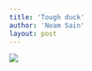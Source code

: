 ```yaml
---
title: 'Tough duck'
author: 'Noam Sain'
layout: post
---
```


![](http://1.bp.blogspot.com/_8aN4krk1nsk/TEBSYvLk5GI/AAAAAAAAAaQ/uOSeUgjQgW0/s320/20100202-19.jpg)
